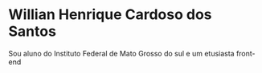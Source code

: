 # Willian Henrique Cardoso dos Santos

Sou aluno do Instituto Federal de Mato Grosso do sul e um etusiasta front-end

